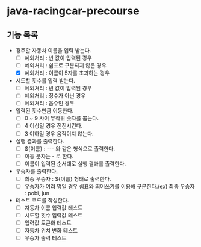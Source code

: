 # java-racingcar-precourse

## 기능 목록

- 경주할 자동차 이름을 입력 받는다.
    - [ ] 예외처리 : 빈 값이 입력된 경우
    - [ ] 예외처리 : 쉼표로 구분되지 않은 경우
    - [x] 예외처리 : 이름이 5자를 초과하는 경우

- 시도할 횟수를 입력 받는다.
    - [ ] 예외처리 : 빈 값이 입력된 경우
    - [ ] 예외처리 : 정수가 아닌 경우
    - [ ] 예외처리 : 음수인 경우

- 입력된 횟수만큼 이동한다.
    - [ ] 0 ~ 9 사이 무작위 숫자를 뽑는다.
    - [ ] 4 이상일 경우 전진시킨다.
    - [ ] 3 이하일 경우 움직이지 않는다.

- 실행 결과를 출력한다.
    - [ ] ${이름} : --- 와 같은 형식으로 출력한다.
    - [ ] 이동 문자는 - 로 한다.
    - [ ] 이름이 입력된 순서대로 실행 결과를 출력한다.

- 우승자를 출력한다.
    - [ ] 최종 우승자 : ${이름} 형태로 출력한다.
    - [ ] 우승자가 여러 명일 경우 쉼표와 띄어쓰기를 이용해 구분한다.(ex) 최종 우승자 : pobi, jun

- 테스트 코드를 작성한다.
    - [ ] 자동차 이름 입력값 테스트
    - [ ] 시도할 횟수 입력값 테스트
    - [ ] 입력값 토큰화 테스트
    - [ ] 자동차 위치 변화 테스트
    - [ ] 우승자 출력 테스트
